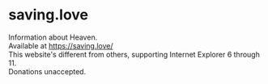 # saving.love
Information about Heaven. <br>
Available at https://saving.love/ <br>
This website's different from others, supporting Internet Explorer 6 through 11. <br>
Donations unaccepted.
